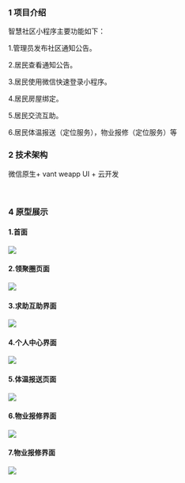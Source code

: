 ### 1 项目介绍 

智慧社区小程序主要功能如下：

1.管理员发布社区通知公告。

2.居民查看通知公告。

3.居民使用微信快速登录小程序。

4.居民房屋绑定。

5.居民交流互助。

6.居民体温报送（定位服务），物业报修（定位服务）等



### 2 技术架构  

微信原生+  vant weapp UI + 云开发



   ​



### 4 原型展示

####  1.首面

![](/img/1.png)





#### 2.领聚圈页面

![](/img/2.png)





#### 3.求助互助界面

![](/img/3.png)





#### 4.个人中心界面

![](/img/4.png)





#### 5.体温报送页面

![](/img/5.png)





#### 6.物业报修界面

![](/img/6.png)

#### 7.物业报修界面



![](/img/7.png)